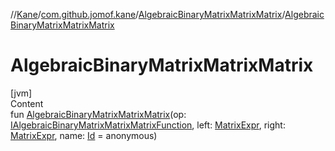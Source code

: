 //[Kane](../../index.md)/[com.github.jomof.kane](../index.md)/[AlgebraicBinaryMatrixMatrixMatrix](index.md)/[AlgebraicBinaryMatrixMatrixMatrix](-algebraic-binary-matrix-matrix-matrix.md)



# AlgebraicBinaryMatrixMatrixMatrix  
[jvm]  
Content  
fun [AlgebraicBinaryMatrixMatrixMatrix](-algebraic-binary-matrix-matrix-matrix.md)(op: [IAlgebraicBinaryMatrixMatrixMatrixFunction](../-i-algebraic-binary-matrix-matrix-matrix-function/index.md), left: [MatrixExpr](../-matrix-expr/index.md), right: [MatrixExpr](../-matrix-expr/index.md), name: [Id](../../com.github.jomof.kane.impl/index.md#%5Bcom.github.jomof.kane.impl%2FId%2F%2F%2FPointingToDeclaration%2F%5D%2FClasslikes%2F-1903152511) = anonymous)  



